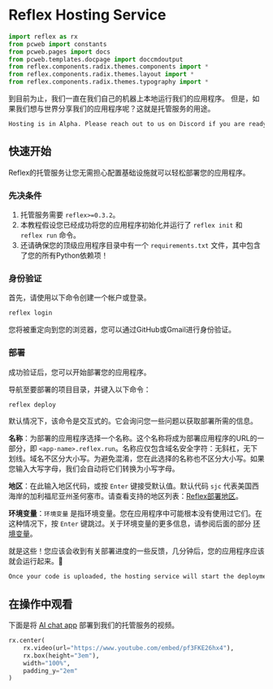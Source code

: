 # Reflex Hosting Service

```python exec
import reflex as rx
from pcweb import constants
from pcweb.pages import docs
from pcweb.templates.docpage import doccmdoutput
from reflex.components.radix.themes.components import *
from reflex.components.radix.themes.layout import *
from reflex.components.radix.themes.typography import *
```

到目前为止，我们一直在我们自己的机器上本地运行我们的应用程序。
但是，如果我们想与世界分享我们的应用程序呢？这就是托管服务的用途。

```md alert info
Hosting is in Alpha. Please reach out to us on Discord if you are ready to deploy and we will give you an invitation code.
```

## 快速开始

Reflex的托管服务让您无需担心配置基础设施就可以轻松部署您的应用程序。

### 先决条件

1. 托管服务需要 `reflex>=0.3.2`。
2. 本教程假设您已经成功将您的应用程序初始化并运行了 `reflex init` 和 `reflex run` 命令。
3. 还请确保您的顶级应用程序目录中有一个 `requirements.txt` 文件，其中包含了您的所有Python依赖项！

### 身份验证

首先，请使用以下命令创建一个帐户或登录。

```bash
reflex login
```

您将被重定向到您的浏览器，您可以通过GitHub或Gmail进行身份验证。

### 部署

成功验证后，您可以开始部署您的应用程序。

导航至要部署的项目目录，并键入以下命令：

```bash
reflex deploy
```

默认情况下，该命令是交互式的。它会询问您一些问题以获取部署所需的信息。

**名称**：为部署的应用程序选择一个名称。这个名称将成为部署应用程序的URL的一部分，即 `<app-name>.reflex.run`。名称应仅包含域名安全字符：无斜杠，无下划线。域名不区分大小写。为避免混淆，您在此选择的名称也不区分大小写。如果您输入大写字母，我们会自动将它们转换为小写字母。

**地区**：在此输入地区代码，或按 `Enter` 键接受默认值。默认代码 `sjc` 代表美国西海岸的加利福尼亚州圣何塞市。请查看支持的地区列表：[Reflex部署地区](#reflex-deployments-regions)。

**环境变量**：`环境变量` 是指环境变量。您在应用程序中可能根本没有使用过它们。在这种情况下，按 `Enter` 键跳过。关于环境变量的更多信息，请参阅后面的部分 [环境变量](#environment-variables)。

就是这些！您应该会收到有关部署进度的一些反馈，几分钟后，您的应用程序应该就会运行起来。🎉

```md alert info
Once your code is uploaded, the hosting service will start the deployment. After a complete upload, exiting from the command **does not** affect the deployment process. The command prints a message when you can safely close it without affecting the deployment.
```

## 在操作中观看

下面是将 [AI chat app]({docs.tutorial.intro.path}) 部署到我们的托管服务的视频。

```python eval
rx.center(
    rx.video(url="https://www.youtube.com/embed/pf3FKE26hx4"),
    rx.box(height="3em"),
    width="100%",
    padding_y="2em"
)
```

